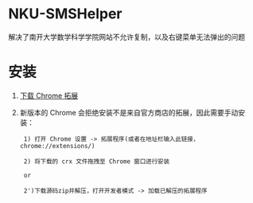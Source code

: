 # NKU-SMSHelper
解决了南开大学数学科学学院网站不允许复制，以及右键菜单无法弹出的问题

# 安装
1. [下载 Chrome 拓展]()
2. 新版本的 Chrome 会拒绝安装不是来自官方商店的拓展，因此需要手动安装：

        1) 打开 Chrome 设置 -> 拓展程序(或者在地址栏输入此链接，chrome://extensions/)

        2) 将下载的 crx 文件拖拽至 Chrome 窗口进行安装
        
        or 
        
        2')下载源码zip并解压，打开开发者模式 -> 加载已解压的拓展程序
        

